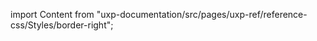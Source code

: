 
import Content from "uxp-documentation/src/pages/uxp-ref/reference-css/Styles/border-right";

<Content query="product=xd"/>
